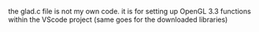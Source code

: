 the glad.c file is not my own code. it is for setting up OpenGL 3.3 functions within the VScode project
(same goes for the downloaded libraries)
